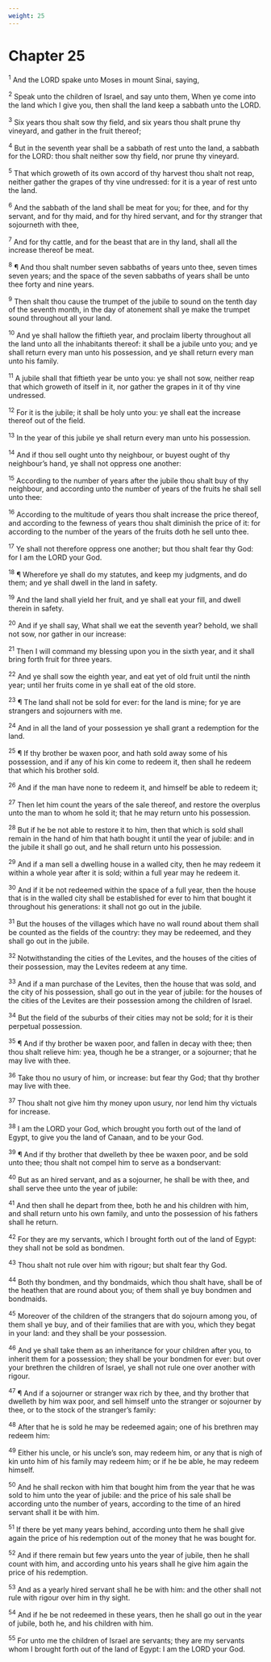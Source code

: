 ```yaml
---
weight: 25
---
```


# Chapter 25

<sup>1</sup> And the LORD spake unto Moses in mount Sinai, saying, 

<sup>2</sup> Speak unto the children of Israel, and say unto them, When ye come into the land which I give you, then shall the land keep a sabbath unto the LORD. 

<sup>3</sup> Six years thou shalt sow thy field, and six years thou shalt prune thy vineyard, and gather in the fruit thereof; 

<sup>4</sup> But in the seventh year shall be a sabbath of rest unto the land, a sabbath for the LORD: thou shalt neither sow thy field, nor prune thy vineyard. 

<sup>5</sup> That which groweth of its own accord of thy harvest thou shalt not reap, neither gather the grapes of thy vine undressed: for it is a year of rest unto the land. 

<sup>6</sup> And the sabbath of the land shall be meat for you; for thee, and for thy servant, and for thy maid, and for thy hired servant, and for thy stranger that sojourneth with thee, 

<sup>7</sup> And for thy cattle, and for the beast that are in thy land, shall all the increase thereof be meat. 

<sup>8</sup> ¶ And thou shalt number seven sabbaths of years unto thee, seven times seven years; and the space of the seven sabbaths of years shall be unto thee forty and nine years. 

<sup>9</sup> Then shalt thou cause the trumpet of the jubile to sound on the tenth day of the seventh month, in the day of atonement shall ye make the trumpet sound throughout all your land. 

<sup>10</sup> And ye shall hallow the fiftieth year, and proclaim liberty throughout all the land unto all the inhabitants thereof: it shall be a jubile unto you; and ye shall return every man unto his possession, and ye shall return every man unto his family. 

<sup>11</sup> A jubile shall that fiftieth year be unto you: ye shall not sow, neither reap that which groweth of itself in it, nor gather the grapes in it of thy vine undressed. 

<sup>12</sup> For it is the jubile; it shall be holy unto you: ye shall eat the increase thereof out of the field. 

<sup>13</sup> In the year of this jubile ye shall return every man unto his possession. 

<sup>14</sup> And if thou sell ought unto thy neighbour, or buyest ought of thy neighbour’s hand, ye shall not oppress one another: 

<sup>15</sup> According to the number of years after the jubile thou shalt buy of thy neighbour, and according unto the number of years of the fruits he shall sell unto thee: 

<sup>16</sup> According to the multitude of years thou shalt increase the price thereof, and according to the fewness of years thou shalt diminish the price of it: for according to the number of the years of the fruits doth he sell unto thee. 

<sup>17</sup> Ye shall not therefore oppress one another; but thou shalt fear thy God: for I am the LORD your God. 

<sup>18</sup> ¶ Wherefore ye shall do my statutes, and keep my judgments, and do them; and ye shall dwell in the land in safety. 

<sup>19</sup> And the land shall yield her fruit, and ye shall eat your fill, and dwell therein in safety. 

<sup>20</sup> And if ye shall say, What shall we eat the seventh year? behold, we shall not sow, nor gather in our increase: 

<sup>21</sup> Then I will command my blessing upon you in the sixth year, and it shall bring forth fruit for three years. 

<sup>22</sup> And ye shall sow the eighth year, and eat yet of old fruit until the ninth year; until her fruits come in ye shall eat of the old store. 

<sup>23</sup> ¶ The land shall not be sold for ever: for the land is mine; for ye are strangers and sojourners with me. 

<sup>24</sup> And in all the land of your possession ye shall grant a redemption for the land. 

<sup>25</sup> ¶ If thy brother be waxen poor, and hath sold away some of his possession, and if any of his kin come to redeem it, then shall he redeem that which his brother sold. 

<sup>26</sup> And if the man have none to redeem it, and himself be able to redeem it; 

<sup>27</sup> Then let him count the years of the sale thereof, and restore the overplus unto the man to whom he sold it; that he may return unto his possession. 

<sup>28</sup> But if he be not able to restore it to him, then that which is sold shall remain in the hand of him that hath bought it until the year of jubile: and in the jubile it shall go out, and he shall return unto his possession. 

<sup>29</sup> And if a man sell a dwelling house in a walled city, then he may redeem it within a whole year after it is sold; within a full year may he redeem it. 

<sup>30</sup> And if it be not redeemed within the space of a full year, then the house that is in the walled city shall be established for ever to him that bought it throughout his generations: it shall not go out in the jubile. 

<sup>31</sup> But the houses of the villages which have no wall round about them shall be counted as the fields of the country: they may be redeemed, and they shall go out in the jubile. 

<sup>32</sup> Notwithstanding the cities of the Levites, and the houses of the cities of their possession, may the Levites redeem at any time. 

<sup>33</sup> And if a man purchase of the Levites, then the house that was sold, and the city of his possession, shall go out in the year of jubile: for the houses of the cities of the Levites are their possession among the children of Israel. 

<sup>34</sup> But the field of the suburbs of their cities may not be sold; for it is their perpetual possession. 

<sup>35</sup> ¶ And if thy brother be waxen poor, and fallen in decay with thee; then thou shalt relieve him: yea, though he be a stranger, or a sojourner; that he may live with thee. 

<sup>36</sup> Take thou no usury of him, or increase: but fear thy God; that thy brother may live with thee. 

<sup>37</sup> Thou shalt not give him thy money upon usury, nor lend him thy victuals for increase. 

<sup>38</sup> I am the LORD your God, which brought you forth out of the land of Egypt, to give you the land of Canaan, and to be your God. 

<sup>39</sup> ¶ And if thy brother that dwelleth by thee be waxen poor, and be sold unto thee; thou shalt not compel him to serve as a bondservant: 

<sup>40</sup> But as an hired servant, and as a sojourner, he shall be with thee, and shall serve thee unto the year of jubile: 

<sup>41</sup> And then shall he depart from thee, both he and his children with him, and shall return unto his own family, and unto the possession of his fathers shall he return. 

<sup>42</sup> For they are my servants, which I brought forth out of the land of Egypt: they shall not be sold as bondmen. 

<sup>43</sup> Thou shalt not rule over him with rigour; but shalt fear thy God. 

<sup>44</sup> Both thy bondmen, and thy bondmaids, which thou shalt have, shall be of the heathen that are round about you; of them shall ye buy bondmen and bondmaids. 

<sup>45</sup> Moreover of the children of the strangers that do sojourn among you, of them shall ye buy, and of their families that are with you, which they begat in your land: and they shall be your possession. 

<sup>46</sup> And ye shall take them as an inheritance for your children after you, to inherit them for a possession; they shall be your bondmen for ever: but over your brethren the children of Israel, ye shall not rule one over another with rigour. 

<sup>47</sup> ¶ And if a sojourner or stranger wax rich by thee, and thy brother that dwelleth by him wax poor, and sell himself unto the stranger or sojourner by thee, or to the stock of the stranger’s family: 

<sup>48</sup> After that he is sold he may be redeemed again; one of his brethren may redeem him: 

<sup>49</sup> Either his uncle, or his uncle’s son, may redeem him, or any that is nigh of kin unto him of his family may redeem him; or if he be able, he may redeem himself. 

<sup>50</sup> And he shall reckon with him that bought him from the year that he was sold to him unto the year of jubile: and the price of his sale shall be according unto the number of years, according to the time of an hired servant shall it be with him. 

<sup>51</sup> If there be yet many years behind, according unto them he shall give again the price of his redemption out of the money that he was bought for. 

<sup>52</sup> And if there remain but few years unto the year of jubile, then he shall count with him, and according unto his years shall he give him again the price of his redemption. 

<sup>53</sup> And as a yearly hired servant shall he be with him: and the other shall not rule with rigour over him in thy sight. 

<sup>54</sup> And if he be not redeemed in these years, then he shall go out in the year of jubile, both he, and his children with him. 

<sup>55</sup> For unto me the children of Israel are servants; they are my servants whom I brought forth out of the land of Egypt: I am the LORD your God. 


